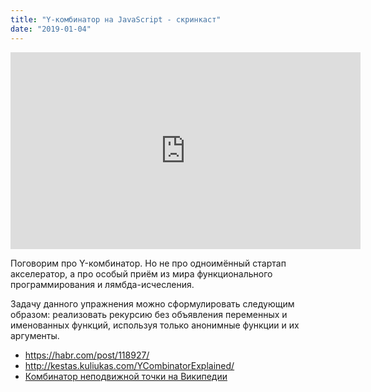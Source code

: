```yaml
---
title: "Y-комбинатор на JavaScript - скринкаст"
date: "2019-01-04"
---
```


<iframe width="560" height="315" src="https://www.youtube.com/embed/clYMNxScsFQ" frameborder="0" allow="accelerometer; autoplay; encrypted-media; gyroscope; picture-in-picture" allowfullscreen></iframe>

Поговорим про Y-комбинатор. Но не про одноимённый стартап акселератор, а про особый приём из мира функционального программирования и лямбда-исчесления.

Задачу данного упражнения можно сформулировать следующим образом: реализовать рекурсию без объявления переменных и именованных функций, используя только анонимные функции и их аргументы.

- https://habr.com/post/118927/
- http://kestas.kuliukas.com/YCombinatorExplained/
- [Комбинатор неподвижной точки на Википедии](https://ru.wikipedia.org/wiki/%D0%9A%D0%BE%D0%BC%D0%B1%D0%B8%D0%BD%D0%B0%D1%82%D0%BE%D1%80_%D0%BD%D0%B5%D0%BF%D0%BE%D0%B4%D0%B2%D0%B8%D0%B6%D0%BD%D0%BE%D0%B9_%D1%82%D0%BE%D1%87%D0%BA%D0%B8)